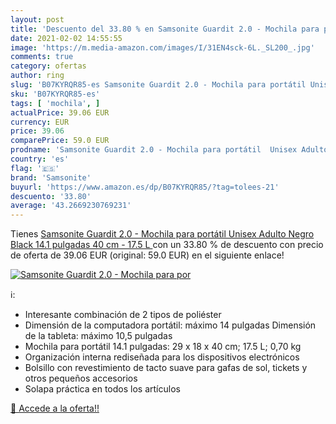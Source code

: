 ```yaml
---
layout: post
title: 'Descuento del 33.80 % en Samsonite Guardit 2.0 - Mochila para por'
date: 2021-02-02 14:55:55
image: 'https://m.media-amazon.com/images/I/31EN4sck-6L._SL200_.jpg'
comments: true
category: ofertas
author: ring
slug: 'B07KYRQR85-es Samsonite Guardit 2.0 - Mochila para portátil Unisex...'
sku: 'B07KYRQR85-es'
tags: [ 'mochila', ]
actualPrice: 39.06 EUR
currency: EUR
price: 39.06
comparePrice: 59.0 EUR
prodname: 'Samsonite Guardit 2.0 - Mochila para portátil  Unisex Adulto  Negro  Black   14.1 pulgadas  40 cm - 17.5 L '
country: 'es'
flag: '🇪🇸'
brand: 'Samsonite'
buyurl: 'https://www.amazon.es/dp/B07KYRQR85/?tag=tolees-21'
descuento: '33.80'
average: '43.2669230769231'
---
```


Tienes [Samsonite Guardit 2.0 - Mochila para portátil  Unisex Adulto  Negro  Black   14.1 pulgadas  40 cm - 17.5 L ](https://www.amazon.es/dp/B07KYRQR85/?tag=tolees-21) con un 33.80 % de descuento con precio de oferta de 39.06 EUR (original: 59.0 EUR) en el siguiente enlace!

[![Samsonite Guardit 2.0 - Mochila para por](https://m.media-amazon.com/images/I/31EN4sck-6L._SL200_.jpg)](https://www.amazon.es/dp/B07KYRQR85/?tag=tolees-21)

ℹ️:

- Interesante combinación de 2 tipos de poliéster
- Dimensión de la computadora portátil: máximo 14 pulgadas Dimensión de la tableta: máximo 10,5 pulgadas
- Mochila para portátil 14.1 pulgadas: 29 x 18 x 40 cm; 17.5 L; 0,70 kg
- Organización interna rediseñada para los dispositivos electrónicos
- Bolsillo con revestimiento de tacto suave para gafas de sol, tickets y otros pequeños accesorios
- Solapa práctica en todos los artículos

[🛒 Accede a la oferta!!](https://www.amazon.es/dp/B07KYRQR85/?tag=tolees-21)
